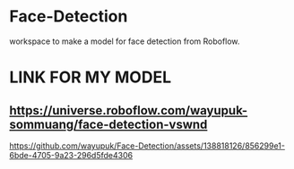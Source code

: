 # Face-Detection
workspace to make a model for face detection from Roboflow.

# LINK FOR MY MODEL
## https://universe.roboflow.com/wayupuk-sommuang/face-detection-vswnd






https://github.com/wayupuk/Face-Detection/assets/138818126/856299e1-6bde-4705-9a23-296d5fde4306

